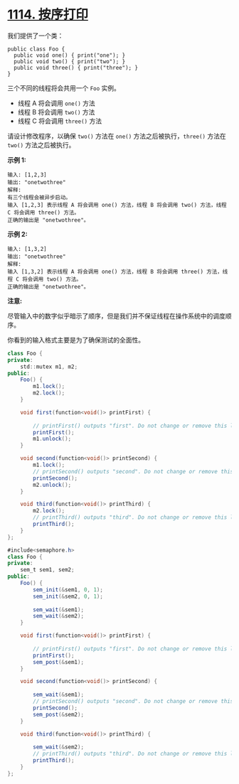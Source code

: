 # [1114. 按序打印](https://leetcode-cn.com/problems/print-in-order/)

我们提供了一个类：

```
public class Foo {
  public void one() { print("one"); }
  public void two() { print("two"); }
  public void three() { print("three"); }
}
```

三个不同的线程将会共用一个 `Foo` 实例。

- 线程 A 将会调用 `one()` 方法
- 线程 B 将会调用 `two()` 方法
- 线程 C 将会调用 `three()` 方法

请设计修改程序，以确保 `two()` 方法在 `one()` 方法之后被执行，`three()` 方法在 `two()` 方法之后被执行。

 

**示例 1:**

```
输入: [1,2,3]
输出: "onetwothree"
解释: 
有三个线程会被异步启动。
输入 [1,2,3] 表示线程 A 将会调用 one() 方法，线程 B 将会调用 two() 方法，线程 C 将会调用 three() 方法。
正确的输出是 "onetwothree"。
```

**示例 2:**

```
输入: [1,3,2]
输出: "onetwothree"
解释: 
输入 [1,3,2] 表示线程 A 将会调用 one() 方法，线程 B 将会调用 three() 方法，线程 C 将会调用 two() 方法。
正确的输出是 "onetwothree"。
```

 

**注意:**

尽管输入中的数字似乎暗示了顺序，但是我们并不保证线程在操作系统中的调度顺序。

你看到的输入格式主要是为了确保测试的全面性。



```java
class Foo {
private:
    std::mutex m1, m2;   
public:
    Foo() {
        m1.lock();
        m2.lock();
    }

    void first(function<void()> printFirst) {
        
        // printFirst() outputs "first". Do not change or remove this line.
        printFirst();
        m1.unlock();
    }

    void second(function<void()> printSecond) {
        m1.lock();
        // printSecond() outputs "second". Do not change or remove this line.
        printSecond();
        m2.unlock();
    }

    void third(function<void()> printThird) {
        m2.lock();
        // printThird() outputs "third". Do not change or remove this line.
        printThird();
    }
};
```



```java
#include<semaphore.h>
class Foo {
private:
    sem_t sem1, sem2;
public:
    Foo() {
        sem_init(&sem1, 0, 1);
        sem_init(&sem2, 0, 1);
        
        sem_wait(&sem1);
        sem_wait(&sem2);
    }

    void first(function<void()> printFirst) {
        
        // printFirst() outputs "first". Do not change or remove this line.
        printFirst();
        sem_post(&sem1);
    }

    void second(function<void()> printSecond) {
        
        sem_wait(&sem1);
        // printSecond() outputs "second". Do not change or remove this line.
        printSecond();
        sem_post(&sem2);
    }

    void third(function<void()> printThird) {
       
        sem_wait(&sem2);
        // printThird() outputs "third". Do not change or remove this line.
        printThird();
    }
};
```

